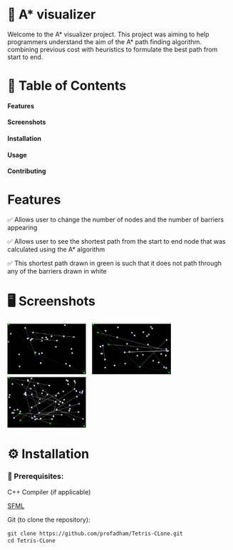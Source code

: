 # 📌 A* visualizer

Welcome to the A* visualizer project. This project was aiming to help programmers understand the aim of the A* path finding algorithm. combining previous cost with heuristics to formulate the best path from start to end.

# 📖 Table of Contents
####  Features
####  Screenshots
####  Installation
####  Usage
####  Contributing

# Features
✅ Allows user to change the number of nodes and the number of barriers appearing

✅ Allows user to see the shortest path from the start to end node that was calculated using the A* algorithm

✅ This shortest path drawn in green is such that it does not path through any of the barriers drawn in white

# 🖥️ Screenshots
<p float="left">
<img src="https://github.com/profadham/Astar-visualizer/blob/4bbbe64b4045a75d2ea3d2471750b089faca9e58/11.png" alt="Screenshot" width="35%", style = "margin-right: 10px"/>
<img src="https://github.com/profadham/Astar-visualizer/blob/4bbbe64b4045a75d2ea3d2471750b089faca9e58/33.png" alt="Screenshot" width="35%"/>
<img src="https://github.com/profadham/Astar-visualizer/blob/4bbbe64b4045a75d2ea3d2471750b089faca9e58/55.png" alt="Screenshot" width="35%"/>
</p>

# ⚙️ Installation
### 📌 Prerequisites:
C++ Compiler (if applicable)

[SFML](https://www.sfml-dev.org/download/)

Git (to clone the repository):

```
git clone https://github.com/profadham/Tetris-CLone.git
cd Tetris-CLone
```
